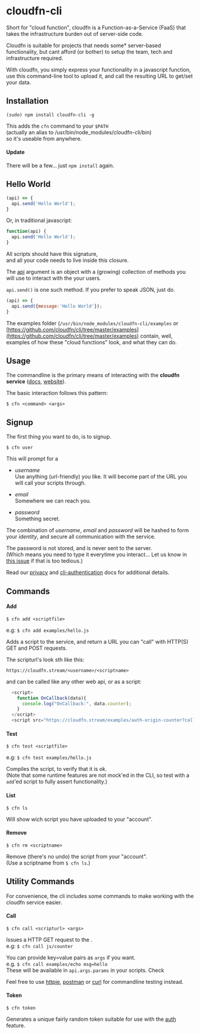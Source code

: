 # cloudfn-cli

Short for "cloud function", cloudfn is a Function-as-a-Service (FaaS) that takes the
infrastructure burden out of server-side code.

Cloudfn is suitable for projects that needs some* server-based functionality,
but cant afford (or bother) to setup the team, tech and infrastructure required.

With cloudfn, you simply express your functionality in a javascript function,
use this command-line tool to upload it,
and call the resulting URL to get/set your data.


## Installation

```
(sudo) npm install cloudfn-cli -g
```

This adds the `cfn` command to your `$PATH`  
(actually an alias to /usr/bin/node_modules/cloudfn-cli/bin)  
so it's useable from anywhere.

#### Update

There will be a few... just `npm install` again.


## Hello World

```javascript
(api) => {
  api.send('Hello World');
}
```

Or, in traditional javascript:

```javascript
function(api) {
  api.send('Hello World');
}
```
All scripts should have this signature,  
and all your code needs to live inside this closure.

The [api]() argument is an object with a (growing) collection of methods you will use to interact with the your users.

`api.send()` is one such method. If you prefer to speak JSON, just do.

```javascript
(api) => {
  api.send({message:'Hello World'});
}
```


The examples folder (`/usr/bin/node_modules/cloudfn-cli/examples` or [https://github.com/cloudfn/cli/tree/master/examples](https://github.com/cloudfn/cli/tree/master/examples) contain, well, examples of how these "cloud functions" look, and what they can do.


## Usage

The commandline is the primary means of interacting with the **cloudfn service** ([docs](), [website]()).  

The basic interaction follows this pattern:

```
$ cfn <command> <args>
```

## Signup

The first thing you want to do, is to signup.

```
$ cfn user
```

This will prompt for a  
- *username*  
Use anything (url-friendly) you like. It will become part of the URL you will call your scripts through.

- *email*  
Somewhere we can reach you.

- *password*  
Something secret.

The combination of *username*, *email* and *password* will be hashed to form your *identity*, and secure all communication with the service.  

The password is not stored, and is never sent to the server.  
(Which means you need to type it everytime you interact... Let us know in [this issue](https://github.com/cloudfn/cli/issues/1) if that is too tedious.)

Read our [privacy]() and [cli-authentication]() docs for additional details.


## Commands

#### Add

```
$ cfn add <scriptfile>
```

e.g: `$ cfn add examples/hello.js`

Adds a script to the service, and return a URL you can "call" with HTTP(S) GET and POST requests.

The scripturl's look sth like this:

`https://cloudfn.stream/<username>/<scriptname>`

and can be called like any other web api, or as a script:

```javascript
  <script>
    function OnCallback(data){
      console.log("OnCallback:", data.counter);
    }
  </script>
  <script src="https://cloudfn.stream/examples/auth-origin-counter?callback=OnCallback"></script>
```

#### Test

```
$ cfn test <scriptfile>
```

e.g: `$ cfn test examples/hello.js`

Compiles the script, to verify that it is ok.  
(Note that some runtime features are not mock'ed in the CLI, so test with a `add`'ed script to fully assert functionality.)

#### List

```
$ cfn ls
```

Will show wich script you have uploaded to your "account".

#### Remove

```
$ cfn rm <scriptname>
```

Remove (there's no undo) the script from your "account".  
(Use a scriptname from `$ cfn ls`.)


## Utility Commands

For convenience, the cli includes some commands to make working with the cloudfn service easier.

#### Call

```
$ cfn call <scripturl> <args>
```

Issues a HTTP GET request to the <scripturl>.  
e.g: `$ cfn call js/counter `

You can provide key=value pairs as `args` if you want.   
e.g. `$ cfn call examples/echo msg=hello`  
These will be available in `api.args.params` in your scripts.
Check []()

Feel free to use [httpie](), [postman]() or [curl]() for commandline testing instead.


#### Token

```
$ cfn token
```

Generates a unique fairly random token suitable for use with the [auth]() feature.
